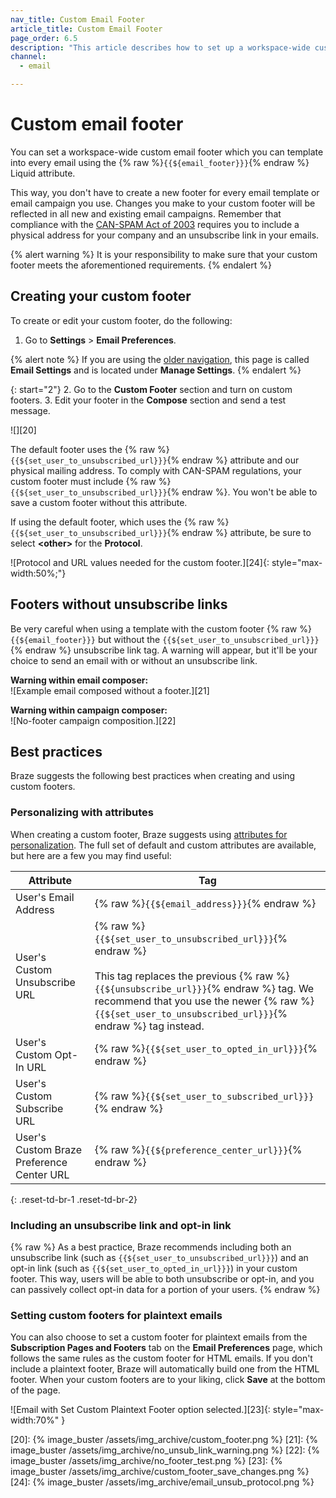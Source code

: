 ```yaml
---
nav_title: Custom Email Footer
article_title: Custom Email Footer
page_order: 6.5
description: "This article describes how to set up a workspace-wide custom email footer."
channel:
  - email

---
```


# Custom email footer

You can set a workspace-wide custom email footer which you can template into every email using the {% raw %}`{{${email_footer}}}`{% endraw %} Liquid attribute.

This way, you don't have to create a new footer for every email template or email campaign you use. Changes you make to your custom footer will be reflected in all new and existing email campaigns. Remember that compliance with the [CAN-SPAM Act of 2003](https://www.ftc.gov/tips-advice/business-center/guidance/can-spam-act-compliance-guide-business) requires you to include a physical address for your company and an unsubscribe link in your emails.

{% alert warning %}
It is your responsibility to make sure that your custom footer meets the aforementioned requirements.
{% endalert %}

## Creating your custom footer

To create or edit your custom footer, do the following:

1. Go to **Settings** > **Email Preferences**.

{% alert note %}
If you are using the [older navigation]({{site.baseurl}}/navigation), this page is called **Email Settings** and is located under **Manage Settings**.
{% endalert %}

{: start="2"}
2. Go to the **Custom Footer** section and turn on custom footers.
3. Edit your footer in the **Compose** section and send a test message. 

![][20]

The default footer uses the {% raw %}`{{${set_user_to_unsubscribed_url}}}`{% endraw %} attribute and our physical mailing address. To comply with CAN-SPAM regulations, your custom footer must include {% raw %}`{{${set_user_to_unsubscribed_url}}}`{% endraw %}. You won't be able to save a custom footer without this attribute.

If using the default footer, which uses the {% raw %}`{{${set_user_to_unsubscribed_url}}}`{% endraw %} attribute, be sure to select **&#60;other&#62;** for the **Protocol**.

![Protocol and URL values needed for the custom footer.][24]{: style="max-width:50%;"}

## Footers without unsubscribe links

Be very careful when using a template with the custom footer {% raw %}`{{${email_footer}}}` but without the `{{${set_user_to_unsubscribed_url}}}`{% endraw %} unsubscribe link tag. A warning will appear, but it'll be your choice to send an email with or without an unsubscribe link.

**Warning within email composer:**<br>![Example email composed without a footer.][21]

**Warning within campaign composer:**<br>![No-footer campaign composition.][22]

## Best practices

Braze suggests the following best practices when creating and using custom footers.

### Personalizing with attributes

When creating a custom footer, Braze suggests using [attributes for personalization]({{site.baseurl}}/user_guide/personalization_and_dynamic_content/liquid/supported_personalization_tags/). The full set of default and custom attributes are available, but here are a few you may find useful:

| Attribute | Tag |
| --------- | --- |
| User's Email Address | {% raw %}`{{${email_address}}}`{% endraw %} |
| User's Custom Unsubscribe URL | {% raw %}`{{${set_user_to_unsubscribed_url}}}`{% endraw %} <br><br>This tag replaces the previous {% raw %}`{{${unsubscribe_url}}}`{% endraw %} tag. We recommend that you use the newer {% raw %}`{{${set_user_to_unsubscribed_url}}}`{% endraw %} tag instead. |
| User's Custom Opt-In URL | {% raw %}`{{${set_user_to_opted_in_url}}}`{% endraw %} |
| User's Custom Subscribe URL | {% raw %}`{{${set_user_to_subscribed_url}}}`{% endraw %}|
| User's Custom Braze Preference Center URL | {% raw %}`{{${preference_center_url}}}`{% endraw %} |
{: .reset-td-br-1 .reset-td-br-2}

### Including an unsubscribe link and opt-in link

{% raw  %}
As a best practice, Braze recommends including both an unsubscribe link (such as ``{{${set_user_to_unsubscribed_url}}}``) and an opt-in link (such as ``{{${set_user_to_opted_in_url}}}``) in your custom footer. This way, users will be able to both unsubscribe or opt-in, and you can passively collect opt-in data for a portion of your users.
{% endraw %}

### Setting custom footers for plaintext emails

You can also choose to set a custom footer for plaintext emails from the **Subscription Pages and Footers** tab on the **Email Preferences** page, which follows the same rules as the custom footer for HTML emails. If you don't include a plaintext footer, Braze will automatically build one from the HTML footer. When your custom footers are to your liking, click **Save** at the bottom of the page.

![Email with Set Custom Plaintext Footer option selected.][23]{: style="max-width:70%" }

[20]: {% image_buster /assets/img_archive/custom_footer.png %}
[21]: {% image_buster /assets/img_archive/no_unsub_link_warning.png %}
[22]: {% image_buster /assets/img_archive/no_footer_test.png %}
[23]: {% image_buster /assets/img_archive/custom_footer_save_changes.png %}
[24]: {% image_buster /assets/img_archive/email_unsub_protocol.png %}
